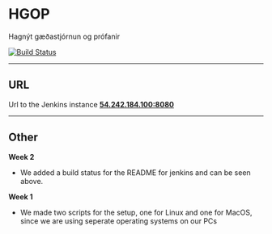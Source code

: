 # HGOP

Hagnýt gæðastjórnun og prófanir

[![Build Status](http://54.242.184.100:8080/buildStatus/icon?job=Github+pipeline)](http://54.242.184.100:8080/job/Github%20pipeline/)

---

## URL
Url to the Jenkins instance
<a href="http://54.242.184.100:8080">**54.242.184.100:8080**</a>

---

## Other

**Week 2**
* We added a build status for the README for jenkins and can be seen above.

**Week 1**
* We made two scripts for the setup, one for Linux and one for MacOS, since we are using seperate operating systems on our PCs